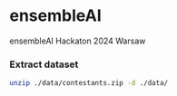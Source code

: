 # ensembleAI
ensembleAI Hackaton 2024 Warsaw

### Extract dataset

```bash
unzip ./data/contestants.zip -d ./data/
```